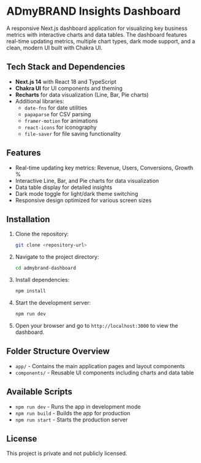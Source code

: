 # ADmyBRAND Insights Dashboard

A responsive Next.js dashboard application for visualizing key business metrics with interactive charts and data tables. The dashboard features real-time updating metrics, multiple chart types, dark mode support, and a clean, modern UI built with Chakra UI.

## Tech Stack and Dependencies

- **Next.js 14** with React 18 and TypeScript
- **Chakra UI** for UI components and theming
- **Recharts** for data visualization (Line, Bar, Pie charts)
- Additional libraries:
  - `date-fns` for date utilities
  - `papaparse` for CSV parsing
  - `framer-motion` for animations
  - `react-icons` for iconography
  - `file-saver` for file saving functionality

## Features

- Real-time updating key metrics: Revenue, Users, Conversions, Growth %
- Interactive Line, Bar, and Pie charts for data visualization
- Data table display for detailed insights
- Dark mode toggle for light/dark theme switching
- Responsive design optimized for various screen sizes

## Installation

1. Clone the repository:
   ```bash
   git clone <repository-url>
   ```
2. Navigate to the project directory:
   ```bash
   cd admybrand-dashboard
   ```
3. Install dependencies:
   ```bash
   npm install
   ```
4. Start the development server:
   ```bash
   npm run dev
   ```
5. Open your browser and go to `http://localhost:3000` to view the dashboard.

## Folder Structure Overview

- `app/` - Contains the main application pages and layout components
- `components/` - Reusable UI components including charts and data table

## Available Scripts

- `npm run dev` - Runs the app in development mode
- `npm run build` - Builds the app for production
- `npm run start` - Starts the production server

## License

This project is private and not publicly licensed.

